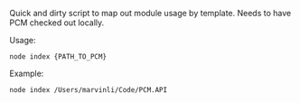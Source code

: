 Quick and dirty script to map out module usage by template. Needs to have PCM checked out locally.

Usage:
```
node index {PATH_TO_PCM}
```

Example:
```
node index /Users/marvinli/Code/PCM.API
```